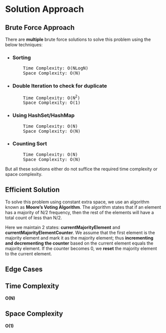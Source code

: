 <h1>Solution Approach</h1>

<h2>Brute Force Approach</h2>

<p>There are <b>multiple</b> brute force solutions to solve this problem using the below techniques:

<ul>
  <li>
    <h3>Sorting</h3>
    <pre>
    Time Complexity: O(NLogN)
    Space Complexity: O(N)</pre>
  </li>

  <li>
    <h3>Double Iteration to check for duplicate</h3>
    <pre>
    Time Complexity: O(N<sup>2</sup>)
    Space Complexity: O(1)</pre>
  </li>

  <li>
    <h3>Using HashSet/HashMap</h3>
    <pre>
    Time Complexity: O(N)
    Space Complexity: O(N)</pre>
  </li>

  <li>
    <h3>Counting Sort</h3>
    <pre>
    Time Complexity: O(N)
    Space Complexity: O(N)</pre>
  </li>
</ul>

But all these solutions either do not suffice the required time complexity or space complexity.
</p>


<h2>Efficient Solution</h2>

<p> To solve this problem using constant extra space, we use an algorithm known as <b>Moore’s Voting Algorithm</b>. The algorithm states that if an element has a majority of N/2 frequency, then the rest of the elements will have a total count of less than N/2.

Here we maintain 2 states: <b>currentMajorityElement</b> and <b>currentMajorityElementCounter</b>. We assume that the first element is the majority element and mark it as the majority element; thus <b>incrementing and decrementing the counter</b> based on the current element equals the majority element. If the counter becomes 0, we <b>reset</b> the majority element to the current element.
</p>

<h2>Edge Cases</h2>

<h2>Time Complexity</h2>

<p><b>O(N)</b></p>

<h2>Space Complexity</h2>

<p><b>O(1)</b></p>
